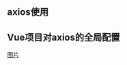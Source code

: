 ## axios使用

## Vue项目对axios的全局配置
[图片](https://images2018.cnblogs.com/blog/1229015/201805/1229015-20180517140036309-2088409642.png)

